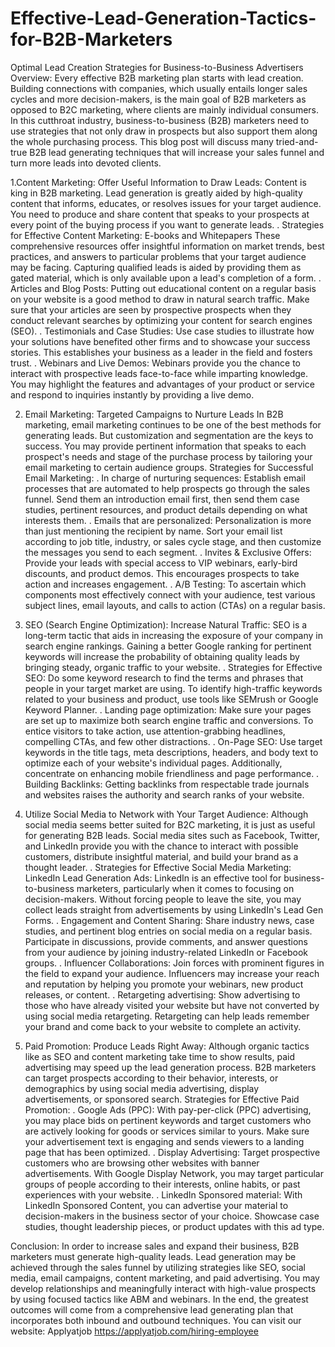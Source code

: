 # Effective-Lead-Generation-Tactics-for-B2B-Marketers
Optimal Lead Creation Strategies for Business-to-Business Advertisers Overview:
Every effective B2B marketing plan starts with lead creation. Building connections with companies, which usually entails longer sales cycles and more decision-makers, is the main goal of B2B marketers as opposed to B2C marketing, where clients are mainly individual consumers. In this cutthroat industry, business-to-business (B2B) marketers need to use strategies that not only draw in prospects but also support them along the whole purchasing process. This blog post will discuss many tried-and-true B2B lead generating techniques that will increase your sales funnel and turn more leads into devoted clients.

1.Content Marketing: Offer Useful Information to Draw Leads:
Content is king in B2B marketing. Lead generation is greatly aided by high-quality content that informs, educates, or resolves issues for your target audience. You need to produce and share content that speaks to your prospects at every point of the buying process if you want to generate leads.
. Strategies for Effective Content Marketing: E-books and Whitepapers These comprehensive resources offer insightful information on market trends, best practices, and answers to particular problems that your target audience may be facing. Capturing qualified leads is aided by providing them as gated material, which is only available upon a lead's completion of a form.
. Articles and Blog Posts: Putting out educational content on a regular basis on your website is a good method to draw in natural search traffic. Make sure that your articles are seen by prospective prospects when they conduct relevant searches by optimizing your content for search engines (SEO).
. Testimonials and Case Studies: Use case studies to illustrate how your solutions have benefited other firms and to showcase your success stories. This establishes your business as a leader in the field and fosters trust.
. Webinars and Live Demos: Webinars provide you the chance to interact with prospective leads face-to-face while imparting knowledge. You may highlight the features and advantages of your product or service and respond to inquiries instantly by providing a live demo.

2. Email Marketing: Targeted Campaigns to Nurture Leads
In B2B marketing, email marketing continues to be one of the best methods for generating leads. But customization and segmentation are the keys to success. You may provide pertinent information that speaks to each prospect's needs and stage of the purchase process by tailoring your email marketing to certain audience groups.
Strategies for Successful Email Marketing:
. In charge of nurturing sequences: Establish email processes that are automated to help prospects go through the sales funnel. Send them an introduction email first, then send them case studies, pertinent resources, and product details depending on what interests them.
. Emails that are personalized: Personalization is more than just mentioning the recipient by name. Sort your email list according to job title, industry, or sales cycle stage, and then customize the messages you send to each segment.
. Invites & Exclusive Offers: Provide your leads with special access to VIP webinars, early-bird discounts, and product demos. This encourages prospects to take action and increases engagement.
. A/B Testing: To ascertain which components most effectively connect with your audience, test various subject lines, email layouts, and calls to action (CTAs) on a regular basis.

3. SEO (Search Engine Optimization): Increase Natural Traffic:
SEO is a long-term tactic that aids in increasing the exposure of your company in search engine rankings. Gaining a better Google ranking for pertinent keywords will increase the probability of obtaining quality leads by bringing steady, organic traffic to your website.
. Strategies for Effective SEO: Do some keyword research to find the terms and phrases that people in your target market are using. To identify high-traffic keywords related to your business and product, use tools like SEMrush or Google Keyword Planner.
. Landing page optimization: Make sure your pages are set up to maximize both search engine traffic and conversions. To entice visitors to take action, use attention-grabbing headlines, compelling CTAs, and few other distractions.
. On-Page SEO: Use target keywords in the title tags, meta descriptions, headers, and body text to optimize each of your website's individual pages. Additionally, concentrate on enhancing mobile friendliness and page performance.
. Building Backlinks: Getting backlinks from respectable trade journals and websites raises the authority and search ranks of your website.

4. Utilize Social Media to Network with Your Target Audience:
Although social media seems better suited for B2C marketing, it is just as useful for generating B2B leads. Social media sites such as Facebook, Twitter, and LinkedIn provide you with the chance to interact with possible customers, distribute insightful material, and build your brand as a thought leader.
. Strategies for Effective Social Media Marketing: LinkedIn Lead Generation Ads: LinkedIn is an effective tool for business-to-business marketers, particularly when it comes to focusing on decision-makers. Without forcing people to leave the site, you may collect leads straight from advertisements by using LinkedIn's Lead Gen Forms.
. Engagement and Content Sharing: Share industry news, case studies, and pertinent blog entries on social media on a regular basis. Participate in discussions, provide comments, and answer questions from your audience by joining industry-related LinkedIn or Facebook groups.
. Influencer Collaborations: Join forces with prominent figures in the field to expand your audience. Influencers may increase your reach and reputation by helping you promote your webinars, new product releases, or content.
. Retargeting advertising: Show advertising to those who have already visited your website but have not converted by using social media retargeting. Retargeting can help leads remember your brand and come back to your website to complete an activity.

5. Paid Promotion: Produce Leads Right Away:
Although organic tactics like as SEO and content marketing take time to show results, paid advertising may speed up the lead generation process. B2B marketers can target prospects according to their behavior, interests, or demographics by using social media advertising, display advertisements, or sponsored search.
Strategies for Effective Paid Promotion:
. Google Ads (PPC): With pay-per-click (PPC) advertising, you may place bids on pertinent keywords and target customers who are actively looking for goods or services similar to yours. Make sure your advertisement text is engaging and sends viewers to a landing page that has been optimized.
. Display Advertising: Target prospective customers who are browsing other websites with banner advertisements. With Google Display Network, you may target particular groups of people according to their interests, online habits, or past experiences with your website.
. LinkedIn Sponsored material: With LinkedIn Sponsored Content, you can advertise your material to decision-makers in the business sector of your choice. Showcase case studies, thought leadership pieces, or product updates with this ad type.

Conclusion:
In order to increase sales and expand their business, B2B marketers must generate high-quality leads. Lead generation may be achieved through the sales funnel by utilizing strategies like SEO, social media, email campaigns, content marketing, and paid advertising. You may develop relationships and meaningfully interact with high-value prospects by using focused tactics like ABM and webinars. In the end, the greatest outcomes will come from a comprehensive lead generating plan that incorporates both inbound and outbound techniques.
You can visit our website: Applyatjob
https://applyatjob.com/hiring-employee
